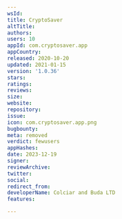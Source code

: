 ```yaml
---
wsId: 
title: CryptoSaver
altTitle: 
authors: 
users: 10
appId: com.cryptosaver.app
appCountry: 
released: 2020-10-20
updated: 2021-01-15
version: '1.0.36'
stars: 
ratings: 
reviews: 
size: 
website: 
repository: 
issue: 
icon: com.cryptosaver.app.png
bugbounty: 
meta: removed
verdict: fewusers
appHashes: 
date: 2023-12-19
signer: 
reviewArchive: 
twitter: 
social: 
redirect_from: 
developerName: Colciar and Buda LTD
features: 

---
```


